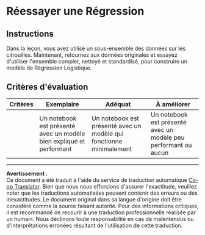 <!--
CO_OP_TRANSLATOR_METADATA:
{
  "original_hash": "8af40209a41494068c1f42b14c0b450d",
  "translation_date": "2025-09-03T22:31:06+00:00",
  "source_file": "2-Regression/4-Logistic/assignment.md",
  "language_code": "fr"
}
-->
# Réessayer une Régression

## Instructions

Dans la leçon, vous avez utilisé un sous-ensemble des données sur les citrouilles. Maintenant, retournez aux données originales et essayez d'utiliser l'ensemble complet, nettoyé et standardisé, pour construire un modèle de Régression Logistique.

## Critères d'évaluation

| Critères | Exemplaire                                                              | Adéquat                                                      | À améliorer                                                 |
| -------- | ----------------------------------------------------------------------- | ------------------------------------------------------------ | ----------------------------------------------------------- |
|          | Un notebook est présenté avec un modèle bien expliqué et performant     | Un notebook est présenté avec un modèle qui fonctionne minimalement | Un notebook est présenté avec un modèle peu performant ou aucun |

---

**Avertissement** :  
Ce document a été traduit à l'aide du service de traduction automatique [Co-op Translator](https://github.com/Azure/co-op-translator). Bien que nous nous efforcions d'assurer l'exactitude, veuillez noter que les traductions automatisées peuvent contenir des erreurs ou des inexactitudes. Le document original dans sa langue d'origine doit être considéré comme la source faisant autorité. Pour des informations critiques, il est recommandé de recourir à une traduction professionnelle réalisée par un humain. Nous déclinons toute responsabilité en cas de malentendus ou d'interprétations erronées résultant de l'utilisation de cette traduction.